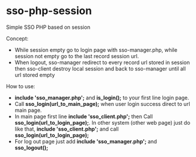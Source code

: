 # sso-php-session
Simple SSO PHP based on session

Concept:
<ul>
<li>While session empty go to login page with sso-manager.php, while session not empty go to the last record session url.</li>
<li>When logout, sso-manager redirect to every record url stored in session then sso-client destroy local session and back to sso-manager until all url stored empty</li>
</ul>
How to use:
<ul>
<li><strong>include 'sso_manager.php';</strong> and <strong>is_login();</strong> to your first line login page.</li>
<li>Call <strong>sso_login(url_to_main_page);</strong> when user login success direct to url main page.</li>
<li>In main page first line <strong>include 'sso_client.php';</strong> then Call <strong>sso_login(url_to_login_page);</strong>. In other system (other web page) just do like that, <strong>include 'sso_client.php';</strong> and call <strong>sso_login(url_to_login_page);</strong></li>
<li>For log out page just add <strong>include 'sso_manager.php';</strong> and <strong>sso_logout();</strong></li>
</ul>
